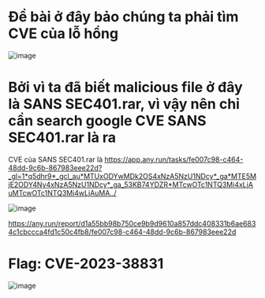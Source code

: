 # Đề bài ở đây bảo chúng ta phải tìm CVE của lỗ hổng

![image](https://github.com/anhshidou/EHCCTFTraining/assets/120787381/73a77c38-0813-484a-a170-e6ec1bb96657)

# Bởi vì ta đã biết malicious file ở đây là SANS SEC401.rar, vì vậy nên chỉ cần search google CVE SANS SEC401.rar là ra

CVE của SANS SEC401.rar là https://app.any.run/tasks/fe007c98-c464-48dd-9c6b-867983eee22d?_gl=1*q5dhr9*_gcl_au*MTUxODYwMDk2OS4xNzA5NzU1NDcy*_ga*MTE5MjE2ODY4Ny4xNzA5NzU1NDcy*_ga_53KB74YDZR*MTcwOTc1NTQ3Mi4xLjAuMTcwOTc1NTQ3Mi4wLjAuMA../


![image](https://github.com/anhshidou/EHCCTFTraining/assets/120787381/8b0b16e4-0f52-4a23-b9f5-4caf9ff31c3c)

https://any.run/report/d1a55bb98b750ce9b9d9610a857ddc408331b6ae6834c1cbccca4fd1c50c4fb8/fe007c98-c464-48dd-9c6b-867983eee22d

# Flag: CVE-2023-38831

![image](https://github.com/anhshidou/EHCCTFTraining/assets/120787381/98f12f68-781b-4c5d-afbc-8e4c6f82cea0)
